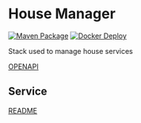 # House Manager

[![Maven Package](https://github.com/Rubber-Duck-999/House-Manager/actions/workflows/maven-develop.yml/badge.svg)](https://github.com/Rubber-Duck-999/House-Manager/actions/workflows/maven-develop.yml)
[![Docker Deploy](https://github.com/Rubber-Duck-999/House-Manager/actions/workflows/docker-deploy.yml/badge.svg)](https://github.com/Rubber-Duck-999/House-Manager/actions/workflows/docker-deploy.yml)

Stack used to manage house services

[OPENAPI](https://github.com/Rubber-Duck-999/data-service/main/swagger.json)

## Service

[README](./data-service/README.md)
